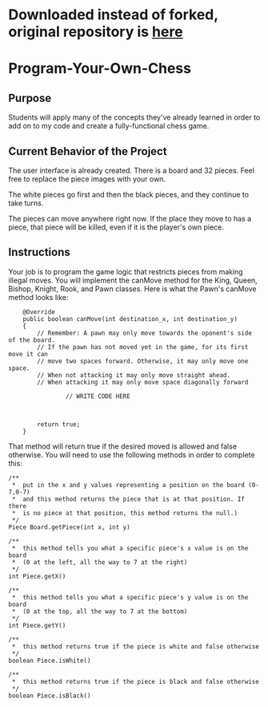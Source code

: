 # Downloaded instead of forked, original repository is [here](https://github.com/psoder3/Program-Your-Own-Chess)

# Program-Your-Own-Chess

## Purpose
Students will apply many of the concepts they've already learned in order to add on to my code and create a fully-functional chess game.

## Current Behavior of the Project
The user interface is already created. There is a board and 32 pieces. Feel free to replace the piece images with your own.

The white pieces go first and then the black pieces, and they continue to take turns.

The pieces can move anywhere right now. If the place they move to has a piece, that piece will be killed, even if it is the player's own piece.

## Instructions
Your job is to program the game logic that restricts pieces from making illegal moves. You will implement the canMove method for the King, Queen, Bishop, Knight, Rook, and Pawn classes. Here is what the Pawn's canMove method looks like:

```
    @Override
    public boolean canMove(int destination_x, int destination_y)
    {
        // Remember: A pawn may only move towards the oponent's side of the board.
        // If the pawn has not moved yet in the game, for its first move it can 
        // move two spaces forward. Otherwise, it may only move one space. 
        // When not attacking it may only move straight ahead.
        // When attacking it may only move space diagonally forward

                // WRITE CODE HERE
        
                
                
        return true;
    }
```

That method will return true if the desired moved is allowed and false otherwise. You will need to use the following methods in order to complete this:

```
/**
 *  put in the x and y values representing a position on the board (0-7,0-7)
 *  and this method returns the piece that is at that position. If there 
 *  is no piece at that position, this method returns the null.) 
 */
Piece Board.getPiece(int x, int y) 

/**
 *  this method tells you what a specific piece's x value is on the board 
 *  (0 at the left, all the way to 7 at the right)
 */
int Piece.getX()

/**
 *  this method tells you what a specific piece's y value is on the board 
 *  (0 at the top, all the way to 7 at the bottom)
 */
int Piece.getY()

/**
 *  this method returns true if the piece is white and false otherwise
 */
boolean Piece.isWhite()

/**
 *  this method returns true if the piece is black and false otherwise
 */
boolean Piece.isBlack()
```
